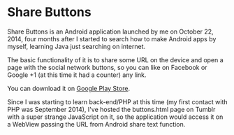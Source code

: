 # Share Buttons

Share Buttons is an Android application launched by me on October 22, 2014, four months after I started to search how to make Android apps by myself, learning Java just searching on internet.

The basic functionality of it is to share some URL on the device and open a page with the social network buttons, so you can like on Facebook or Google +1 (at this time it had a counter) any link.

You can download it on [Google Play Store](https://play.google.com/store/apps/details?id=net.aloogle.sharebuttons).

Since I was starting to learn back-end/PHP at this time (my first contact with PHP was September 2014), I've hosted the buttons.html page on Tumblr with a super strange JavaScript on it, so the application would access it on a WebView passing the URL from Android share text function.
